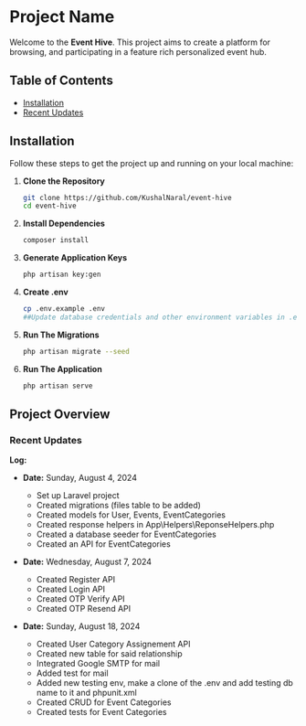 # Project Name

Welcome to the **Event Hive**.
This project aims to create a platform for browsing, and participating in a feature rich personalized event hub.

## Table of Contents
- [Installation](#installation)
- [Recent Updates](#recent-updates)

## Installation

Follow these steps to get the project up and running on your local machine:

1. **Clone the Repository**
   ```bash
   git clone https://github.com/KushalNaral/event-hive
   cd event-hive
   ```

2. **Install Dependencies**
    ```bash
    composer install
    ```

3. **Generate Application Keys**
    ```bash
    php artisan key:gen
    ```

4. **Create .env**
    ```bash
    cp .env.example .env
    ##Update database credentials and other environment variables in .env file by changing the DB_DATABASE, DB_USERNAME and DB_PASSWORD fields
    ```

5. **Run The Migrations**
    ```bash
    php artisan migrate --seed
    ```

6. **Run The Application**
    ```bash
    php artisan serve
    ```

## Project Overview

### Recent Updates

**Log:**
* **Date:** Sunday, August 4, 2024
  * Set up Laravel project
  * Created migrations (files table to be added)
  * Created models for User, Events, EventCategories
  * Created response helpers in App\Helpers\ReponseHelpers.php
  * Created a database seeder for EventCategories
  * Created an API for EventCategories


* **Date:** Wednesday, August 7, 2024
  * Created Register API
  * Created Login API
  * Created OTP Verify API
  * Created OTP Resend API

* **Date:** Sunday, August 18, 2024
  * Created User Category Assignement API
  * Created new table for said relationship
  * Integrated Google SMTP for mail
  * Added test for mail
  * Added new testing env, make a clone of the .env and add testing db name to it and phpunit.xml
  * Created CRUD for Event Categories
  * Created tests for Event Categories

